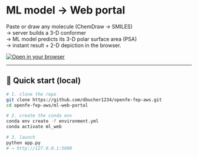 # ML model → Web portal

Paste or draw any molecule (ChemDraw → SMILES)  
→ server builds a 3-D conformer  
→ ML model predicts its 3-D polar surface area (PSA)  
→ instant result + 2-D depiction in the browser.

[![Open in your browser](static/screenshot.png)](static/screenshot.png)

---

## 🚀 Quick start (local)

```bash
# 1. clone the repo
git clone https://github.com/dbucher1234/openfe-fep-aws.git
cd openfe-fep-aws/ml-web-portal

# 2. create the conda env
conda env create -f environment.yml
conda activate ml_web

# 3. launch
python app.py
# → http://127.0.0.1:5000


